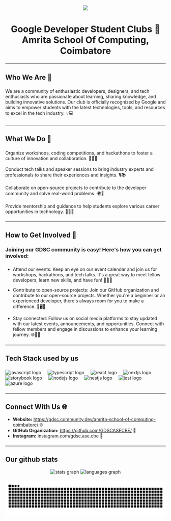<div align="center">
  <img height="" src="https://loading.gdsc.dev/download/dsc-loader.gif">
</div>

###

<h1 align="center">Google Developer Student Clubs 🚀<br>Amrita School Of Computing, Coimbatore</h1>

###
---

<h2 align="left">Who We Are 🙌</h2>

###

<p align="left">We are a community of enthusiastic developers, designers, and tech enthusiasts who are passionate about learning, sharing knowledge, and building innovative solutions. Our club is officially recognized by Google and aims to empower students with the latest technologies, tools, and resources to excel in the tech industry. 💡💻</p>

###
---

<h2 align="left">What We Do 🤝</h2>

###

<p align="left">Organize workshops, coding competitions, and hackathons to foster a culture of innovation and collaboration. 🚀👩‍💻<br><br>Conduct tech talks and speaker sessions to bring industry experts and professionals to share their experiences and insights. 🎙️📚<br><br>Collaborate on open-source projects to contribute to the developer community and solve real-world problems. 🌍🤝<br><br>Provide mentorship and guidance to help students explore various career opportunities in technology. 🧑‍🏫💼</p>

###
---
<h2 align="left">How to Get Involved 🤗</h2>

###

<h3 align="left">Joining our GDSC community is easy! Here's how you can get involved:</h3>

###

<ul>
  <li>
    <p align="left">Attend our events: Keep an eye on our event calendar and join us for workshops, hackathons, and tech talks. It's a great way to meet fellow developers, learn new skills, and have fun! 📅👥💡</p>
  </li>
  <li>
    <p align="left">Contribute to open-source projects: Join our GitHub organization and contribute to our open-source projects. Whether you're a beginner or an experienced developer, there's always room for you to make a difference. 🌟🖥️🤝</p>
  </li>
  <li>
    <p align="left">Stay connected: Follow us on social media platforms to stay updated with our latest events, announcements, and opportunities. Connect with fellow members and engage in discussions to enhance your learning journey. 🌐💬📢</p>
  </li>
</ul>

###
---
<h2 align="left">Tech Stack used by us</h2>

###

<div align="left">
  <img src="https://cdn.jsdelivr.net/gh/devicons/devicon/icons/javascript/javascript-original.svg" height="40" alt="javascript logo"  />
  <img width="12" />
  <img src="https://cdn.jsdelivr.net/gh/devicons/devicon/icons/typescript/typescript-original.svg" height="40" alt="typescript logo"  />
  <img width="12" />
  <img src="https://cdn.jsdelivr.net/gh/devicons/devicon/icons/react/react-original.svg" height="40" alt="react logo"  />
  <img width="12" />
  <img src="https://cdn.jsdelivr.net/gh/devicons/devicon/icons/nextjs/nextjs-original.svg" height="40" alt="nextjs logo"  />
  <img width="12" />
  <img src="https://cdn.jsdelivr.net/gh/devicons/devicon/icons/storybook/storybook-original.svg" height="40" alt="storybook logo"  />
  <img width="12" />
  <img src="https://cdn.jsdelivr.net/gh/devicons/devicon/icons/nodejs/nodejs-original.svg" height="40" alt="nodejs logo"  />
  <img width="12" />
  <img src="https://cdn.jsdelivr.net/gh/devicons/devicon/icons/nestjs/nestjs-plain.svg" height="40" alt="nestjs logo"  />
  <img width="12" />
  <img src="https://cdn.jsdelivr.net/gh/devicons/devicon/icons/jest/jest-plain.svg" height="40" alt="jest logo"  />
  <img width="12" />
  <img src="https://cdn.jsdelivr.net/gh/devicons/devicon/icons/azure/azure-original.svg" height="40" alt="azure logo"  />
</div>

###
---
<h2 align="left">Connect With Us 🌐</h2>

- **Website:** https://gdsc.community.dev/amrita-school-of-computing-coimbatore/ 🌐
- **GitHub Organization:** https://github.com/GDSCASECBE/ 🐙
- **Instagram:** instagram.com/gdsc.ase.cbe 📸
###

---
## Our github stats
<div align="center">
  <img src="https://github-readme-stats.vercel.app/api?username=GDSCASECBE&hide_title=false&hide_rank=false&show_icons=true&include_all_commits=true&count_private=true&disable_animations=false&theme=dracula&locale=en&hide_border=false&order=1" height="150" alt="stats graph"  />
  <img src="https://github-readme-stats.vercel.app/api/top-langs?username=GDSCASECBE&locale=en&hide_title=false&layout=compact&card_width=320&langs_count=5&theme=dracula&hide_border=false&order=2" height="150" alt="languages graph"  />
</div>

###

![Snake animation](https://github.com/Siddhu2502/siddhu2502/blob/output/github-snake-dark.svg)

###
